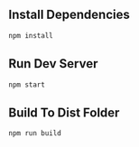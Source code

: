 
## Install Dependencies
```bash
npm install 
```

## Run Dev Server
```bash
npm start
```

## Build To Dist Folder
```bash
npm run build
```
